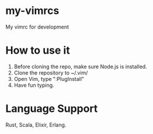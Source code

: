 # my-vimrcs
My vimrc for development
# How to use it
1. Before cloning the repo, make sure Node.js is installed.
2. Clone the repository to ~/.vim/
3. Open Vim, type ":PlugInstall"
4. Have fun typing.
# Language Support
Rust, Scala, Elixir, Erlang.